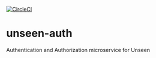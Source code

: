 
[![CircleCI](https://circleci.com/gh/circleci/circleci-docs.svg?style=shield)](https://circleci.com/gh/circleci/circleci-docs)

# unseen-auth
Authentication and Authorization microservice for Unseen
